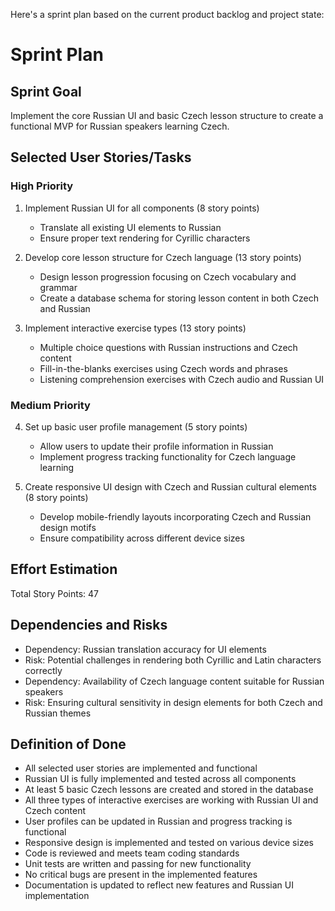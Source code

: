 Here's a sprint plan based on the current product backlog and project state:

# Sprint Plan

## Sprint Goal
Implement the core Russian UI and basic Czech lesson structure to create a functional MVP for Russian speakers learning Czech.

## Selected User Stories/Tasks

### High Priority
1. Implement Russian UI for all components (8 story points)
   - Translate all existing UI elements to Russian
   - Ensure proper text rendering for Cyrillic characters

2. Develop core lesson structure for Czech language (13 story points)
   - Design lesson progression focusing on Czech vocabulary and grammar
   - Create a database schema for storing lesson content in both Czech and Russian

3. Implement interactive exercise types (13 story points)
   - Multiple choice questions with Russian instructions and Czech content
   - Fill-in-the-blanks exercises using Czech words and phrases
   - Listening comprehension exercises with Czech audio and Russian UI

### Medium Priority
4. Set up basic user profile management (5 story points)
   - Allow users to update their profile information in Russian
   - Implement progress tracking functionality for Czech language learning

5. Create responsive UI design with Czech and Russian cultural elements (8 story points)
   - Develop mobile-friendly layouts incorporating Czech and Russian design motifs
   - Ensure compatibility across different device sizes

## Effort Estimation
Total Story Points: 47

## Dependencies and Risks
- Dependency: Russian translation accuracy for UI elements
- Risk: Potential challenges in rendering both Cyrillic and Latin characters correctly
- Dependency: Availability of Czech language content suitable for Russian speakers
- Risk: Ensuring cultural sensitivity in design elements for both Czech and Russian themes

## Definition of Done
- All selected user stories are implemented and functional
- Russian UI is fully implemented and tested across all components
- At least 5 basic Czech lessons are created and stored in the database
- All three types of interactive exercises are working with Russian UI and Czech content
- User profiles can be updated in Russian and progress tracking is functional
- Responsive design is implemented and tested on various device sizes
- Code is reviewed and meets team coding standards
- Unit tests are written and passing for new functionality
- No critical bugs are present in the implemented features
- Documentation is updated to reflect new features and Russian UI implementation